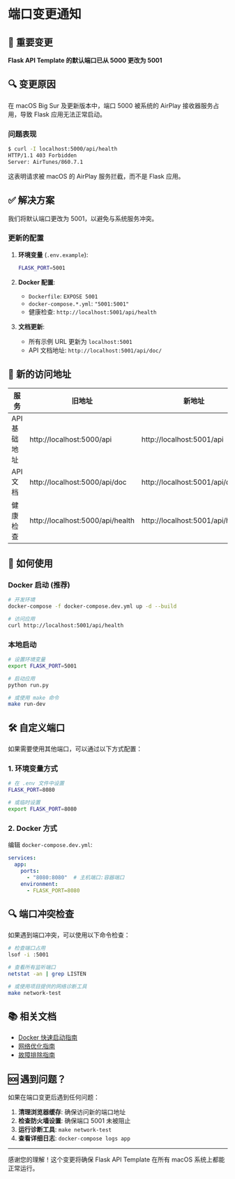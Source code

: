 # 端口变更通知

## 📢 重要变更

**Flask API Template 的默认端口已从 5000 更改为 5001**

## 🔍 变更原因

在 macOS Big Sur 及更新版本中，端口 5000 被系统的 AirPlay 接收器服务占用，导致 Flask 应用无法正常启动。

### 问题表现
```bash
$ curl -I localhost:5000/api/health
HTTP/1.1 403 Forbidden
Server: AirTunes/860.7.1
```

这表明请求被 macOS 的 AirPlay 服务拦截，而不是 Flask 应用。

## ✅ 解决方案

我们将默认端口更改为 5001，以避免与系统服务冲突。

### 更新的配置

1. **环境变量** (`.env.example`):
   ```bash
   FLASK_PORT=5001
   ```

2. **Docker 配置**:
   - `Dockerfile`: `EXPOSE 5001`
   - `docker-compose.*.yml`: `"5001:5001"`
   - 健康检查: `http://localhost:5001/api/health`

3. **文档更新**:
   - 所有示例 URL 更新为 `localhost:5001`
   - API 文档地址: `http://localhost:5001/api/doc/`

## 🚀 新的访问地址

| 服务 | 旧地址 | 新地址 |
|------|--------|--------|
| API 基础地址 | http://localhost:5000/api | http://localhost:5001/api |
| API 文档 | http://localhost:5000/api/doc | http://localhost:5001/api/doc/ |
| 健康检查 | http://localhost:5000/api/health | http://localhost:5001/api/health |

## 🔧 如何使用

### Docker 启动 (推荐)
```bash
# 开发环境
docker-compose -f docker-compose.dev.yml up -d --build

# 访问应用
curl http://localhost:5001/api/health
```

### 本地启动
```bash
# 设置环境变量
export FLASK_PORT=5001

# 启动应用
python run.py

# 或使用 make 命令
make run-dev
```

## 🛠 自定义端口

如果需要使用其他端口，可以通过以下方式配置：

### 1. 环境变量方式
```bash
# 在 .env 文件中设置
FLASK_PORT=8080

# 或临时设置
export FLASK_PORT=8080
```

### 2. Docker 方式
编辑 `docker-compose.dev.yml`:
```yaml
services:
  app:
    ports:
      - "8080:8080"  # 主机端口:容器端口
    environment:
      - FLASK_PORT=8080
```

## 🔍 端口冲突检查

如果遇到端口冲突，可以使用以下命令检查：

```bash
# 检查端口占用
lsof -i :5001

# 查看所有监听端口
netstat -an | grep LISTEN

# 或使用项目提供的网络诊断工具
make network-test
```

## 📚 相关文档

- [Docker 快速启动指南](DOCKER_QUICK_START.md)
- [网络优化指南](docs/network-optimization.md)
- [故障排除指南](docs/faq-troubleshooting.md)

## 🆘 遇到问题？

如果在端口变更后遇到任何问题：

1. **清理浏览器缓存**: 确保访问新的端口地址
2. **检查防火墙设置**: 确保端口 5001 未被阻止
3. **运行诊断工具**: `make network-test`
4. **查看详细日志**: `docker-compose logs app`

---

感谢您的理解！这个变更将确保 Flask API Template 在所有 macOS 系统上都能正常运行。
